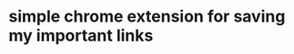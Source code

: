 # simple chrome extension for saving my important links

<!--A simple chrome extension that i designed using html css and javascript-->
